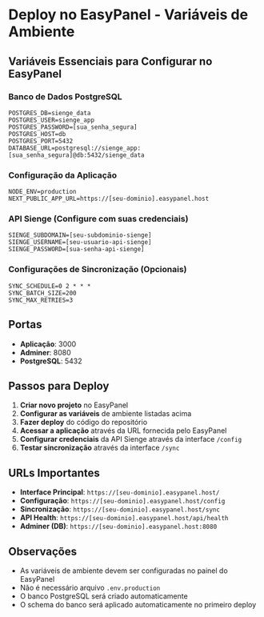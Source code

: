 # Deploy no EasyPanel - Variáveis de Ambiente

## Variáveis Essenciais para Configurar no EasyPanel

### Banco de Dados PostgreSQL

```
POSTGRES_DB=sienge_data
POSTGRES_USER=sienge_app
POSTGRES_PASSWORD=[sua_senha_segura]
POSTGRES_HOST=db
POSTGRES_PORT=5432
DATABASE_URL=postgresql://sienge_app:[sua_senha_segura]@db:5432/sienge_data
```

### Configuração da Aplicação

```
NODE_ENV=production
NEXT_PUBLIC_APP_URL=https://[seu-dominio].easypanel.host
```

### API Sienge (Configure com suas credenciais)

```
SIENGE_SUBDOMAIN=[seu-subdominio-sienge]
SIENGE_USERNAME=[seu-usuario-api-sienge]
SIENGE_PASSWORD=[sua-senha-api-sienge]
```

### Configurações de Sincronização (Opcionais)

```
SYNC_SCHEDULE=0 2 * * *
SYNC_BATCH_SIZE=200
SYNC_MAX_RETRIES=3
```

## Portas

- **Aplicação**: 3000
- **Adminer**: 8080
- **PostgreSQL**: 5432

## Passos para Deploy

1. **Criar novo projeto** no EasyPanel
2. **Configurar as variáveis** de ambiente listadas acima
3. **Fazer deploy** do código do repositório
4. **Acessar a aplicação** através da URL fornecida pelo EasyPanel
5. **Configurar credenciais** da API Sienge através da interface `/config`
6. **Testar sincronização** através da interface `/sync`

## URLs Importantes

- **Interface Principal**: `https://[seu-dominio].easypanel.host/`
- **Configuração**: `https://[seu-dominio].easypanel.host/config`
- **Sincronização**: `https://[seu-dominio].easypanel.host/sync`
- **API Health**: `https://[seu-dominio].easypanel.host/api/health`
- **Adminer (DB)**: `https://[seu-dominio].easypanel.host:8080`

## Observações

- As variáveis de ambiente devem ser configuradas no painel do EasyPanel
- Não é necessário arquivo `.env.production`
- O banco PostgreSQL será criado automaticamente
- O schema do banco será aplicado automaticamente no primeiro deploy
